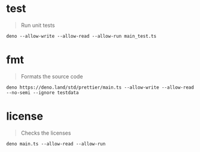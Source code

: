 # test

> Run unit tests

    deno --allow-write --allow-read --allow-run main_test.ts

# fmt

> Formats the source code

    deno https://deno.land/std/prettier/main.ts --allow-write --allow-read --no-semi --ignore testdata

# license

> Checks the licenses

    deno main.ts --allow-read --allow-run

